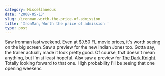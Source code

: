 ```yaml
---
category: Miscellaneous
date: '2008-05-10'
slug: /ironman-worth-the-price-of-admission
title: 'IronMan, Worth the price of admission '
type: post
---
```



Saw Ironman last weekend. Even at $9.50 FL movie prices, it's worth
seeing on the big screen. Saw a preview for the new Indian Jones
too. Gotta say, the trailer actually made it look pretty good. Of
course, that doesn't mean anything, but I'm at least hopeful. Also
saw a preview for
[The Dark Knight](http://thedarkknight.warnerbros.com/). Totally
looking forward to that one. High probability I'll be seeing that
one opening weekend.